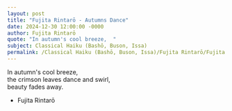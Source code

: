 ```yaml
---
layout: post
title: "Fujita Rintarō - Autumns Dance"
date: 2024-12-30 12:00:00 -0000
author: Fujita Rintarō
quote: "In autumn's cool breeze,  "
subject: Classical Haiku (Bashō, Buson, Issa)
permalink: /Classical Haiku (Bashō, Buson, Issa)/Fujita Rintarō/Fujita Rintarō - Autumns Dance
---
```


In autumn's cool breeze,  
the crimson leaves dance and swirl,  
beauty fades away.

- Fujita Rintarō
